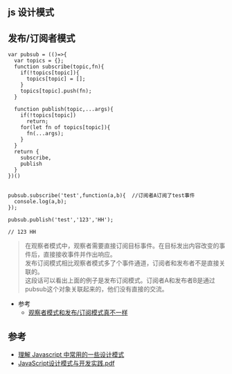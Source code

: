 ## js 设计模式



## 发布/订阅者模式

```
var pubsub = (()=>{  
  var topics = {}; 
  function subscribe(topic,fn){    
    if(!topics[topic]){
      topics[topic] = [];  
    }
    topics[topic].push(fn);
  }  

  function publish(topic,...args){    
    if(!topics[topic])      
      return;    
    for(let fn of topics[topic]){
      fn(...args);  
    }
  } 
  return {
    subscribe,
    publish
  }
})()


pubsub.subscribe('test',function(a,b){  //订阅者A订阅了test事件
  console.log(a,b);    
});

pubsub.publish('test','123','HH'); 

// 123 HH
```

>在观察者模式中，观察者需要直接订阅目标事件。在目标发出内容改变的事件后，直接接收事件并作出响应。  
发布订阅模式相比观察者模式多了个事件通道，订阅者和发布者不是直接关联的。  
这段话可以看出上面的例子是发布订阅模式。订阅者A和发布者B是通过pubsub这个对象关联起来的，他们没有直接的交流。

- 参考
  - [观察者模式和发布/订阅模式真不一样](https://www.imooc.com/article/40305)



## 参考
- [理解 Javascript 中常用的一些设计模式]()
- [JavaScript设计模式与开发实践.pdf](https://fairyly.github.io/mybooks/JavaScript%E8%AE%BE%E8%AE%A1%E6%A8%A1%E5%BC%8F%E4%B8%8E%E5%BC%80%E5%8F%91%E5%AE%9E%E8%B7%B5.pdf)

